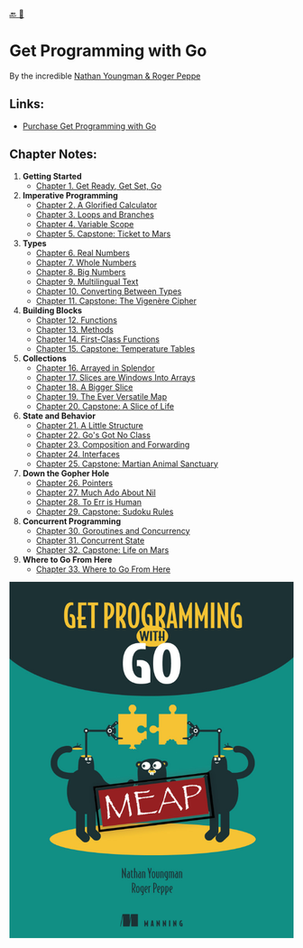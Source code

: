 [🔙 🏡](../README.md)

# Get Programming with Go

By the incredible [Nathan Youngman & Roger Peppe](https://nathany.com/)

## Links:

- [Purchase Get Programming with Go](https://www.manning.com/books/get-programming-with-go)

## Chapter Notes:

01. **Getting Started**
    - [Chapter 1. Get Ready, Get Set, Go](ch01-get-ready-get-set-go.md)
02. **Imperative Programming**
    - [Chapter 2. A Glorified Calculator](ch02-a-glorified-calculator.md)
    - [Chapter 3. Loops and Branches](ch03-loops-and-branches.md)
    - [Chapter 4. Variable Scope](ch04-variable-scope.md)
    - [Chapter 5. Capstone: Ticket to Mars](ch05-capstone-ticket-to-mars.md)
03. **Types**
    - [Chapter 6. Real Numbers](ch06-real-numbers.md)
    - [Chapter 7. Whole Numbers](ch07-whole-numbers.md)
    - [Chapter 8. Big Numbers](ch08-big-numbers.md)
    - [Chapter 9. Multilingual Text](ch09-multilingual-text.md)
    - [Chapter 10. Converting Between Types](ch10-converting-between-types.md)
    - [Chapter 11. Capstone: The Vigenère Cipher](ch11-capstone-the-vigen-re-cipher.md)
04. **Building Blocks**
    - [Chapter 12. Functions](ch12-functions.md)
    - [Chapter 13. Methods](ch13-methods.md)
    - [Chapter 14. First-Class Functions](ch14-first-class-functions.md)
    - [Chapter 15. Capstone: Temperature Tables](ch15-capstone-temperature-tables.md)
05. **Collections**
    - [Chapter 16. Arrayed in Splendor](ch16-arrayed-in-splendor.md)
    - [Chapter 17. Slices are Windows Into Arrays](ch17-slices-are-windows-into-arrays.md)
    - [Chapter 18. A Bigger Slice](ch18-a-bigger-slice.md)
    - [Chapter 19. The Ever Versatile Map](ch19-the-ever-versatile-map.md)
    - [Chapter 20. Capstone: A Slice of Life](ch20-capstone-a-slice-of-life.md)
06. **State and Behavior**
    - [Chapter 21. A Little Structure](ch21-a-little-structure.md)
    - [Chapter 22. Go's Got No Class](ch22-gos-got-no-class.md)
    - [Chapter 23. Composition and Forwarding](ch23-composition-and-forwarding.md)
    - [Chapter 24. Interfaces](ch24-interfaces.md)
    - [Chapter 25. Capstone: Martian Animal Sanctuary](ch25-capstone-martian-animal-sanctuary.md)
07. **Down the Gopher Hole**
    - [Chapter 26. Pointers](ch26-pointers.md)
    - [Chapter 27. Much Ado About Nil](ch27-much-ado-about-nil.md)
    - [Chapter 28. To Err is Human](ch28-to-err-is-human.md)
    - [Chapter 29. Capstone: Sudoku Rules](ch29-capstone-sudoku-rules.md)
08. **Concurrent Programming**
    - [Chapter 30. Goroutines and Concurrency](ch30-goroutines-and-concurrency.md)
    - [Chapter 31. Concurrent State](ch31-concurrent-state.md)
    - [Chapter 32. Capstone: Life on Mars](ch32-capstone-life-on-mars.md)
09. **Where to Go From Here**
    - [Chapter 33. Where to Go From Here](ch33-where-to-go-from-here.md)

![book cover](cover.png)